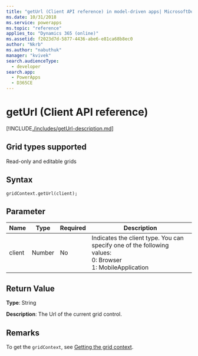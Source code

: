 ```yaml
---
title: "getUrl (Client API reference) in model-driven apps| MicrosoftDocs"
ms.date: 10/31/2018
ms.service: powerapps
ms.topic: "reference"
applies_to: "Dynamics 365 (online)"
ms.assetid: f2023d7d-5877-4436-abe6-e81ca68b8ec0
author: "Nkrb"
ms.author: "nabuthuk"
manager: "kvivek"
search.audienceType: 
  - developer
search.app: 
  - PowerApps
  - D365CE
---
```

# getUrl (Client API reference)



[!INCLUDE[./includes/getUrl-description.md](./includes/getUrl-description.md)]

## Grid types supported

Read-only and editable grids

## Syntax

`gridContext.getUrl(client);`

## Parameter

|Name|Type|Required|Description|
|--|--|--|--|
|client|Number|No|Indicates the client type. You can specify one of the following values:<br/>0: Browser<br/>1: MobileApplication|

## Return Value

**Type**: String

**Description**: The Url of the current grid control.

## Remarks

To get the `gridContext`, see [Getting the grid context](../../grids.md#bkmk_gridcontext).



